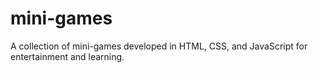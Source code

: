 # mini-games
A collection of mini-games developed in HTML, CSS, and JavaScript for entertainment and learning.
